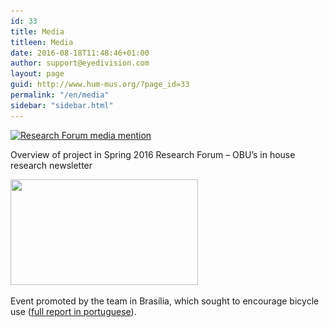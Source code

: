 ```yaml
---
id: 33
title: Media
titleen: Media
date: 2016-08-18T11:48:46+01:00
author: support@eyedivision.com
layout: page
guid: http://www.hum-mus.org/?page_id=33
permalink: "/en/media"
sidebar: "sidebar.html"
---
```

[<img class="alignnone wp-image-34 size-medium" src="/wp-content/uploads/2016/08/2016_Spring_OBU_Research-Forum-300x213.jpg?resize=300%2C213" alt="Research Forum media mention" width="300" height="213" srcset="/wp-content/uploads/2016/08/2016_Spring_OBU_Research-Forum.jpg?resize=300%2C213&ssl=1 300w, /wp-content/uploads/2016/08/2016_Spring_OBU_Research-Forum.jpg?resize=768%2C546&ssl=1 768w, /wp-content/uploads/2016/08/2016_Spring_OBU_Research-Forum.jpg?resize=1024%2C728&ssl=1 1024w, /wp-content/uploads/2016/08/2016_Spring_OBU_Research-Forum.jpg?w=2000&ssl=1 2000w, /wp-content/uploads/2016/08/2016_Spring_OBU_Research-Forum.jpg?w=3000&ssl=1 3000w" sizes="(max-width: 300px) 100vw, 300px" data-recalc-dims="1" />](http://www.hum-mus.org/en/media/2016_spring_obu_research-forum/)

Overview of project in Spring 2016 Research Forum – OBU’s in house research newsletter

<img class="alignnone size-medium wp-image-556" src="/wp-content/uploads/2018/06/evento_BSB-1.png?resize=300%2C169&#038;ssl=1" alt="" width="300" height="169" srcset="/wp-content/uploads/2018/06/evento_BSB-1.png?resize=300%2C169&ssl=1 300w, /wp-content/uploads/2018/06/evento_BSB-1.png?resize=768%2C433&ssl=1 768w, /wp-content/uploads/2018/06/evento_BSB-1.png?w=837&ssl=1 837w" sizes="(max-width: 300px) 100vw, 300px" data-recalc-dims="1" /> 

Event promoted by the team in Brasília, which sought to encourage bicycle use (<a href="https://globoplay.globo.com/v/6766389/?utm_source=whatsapp&utm_medium=share-bar" target="_blank" rel="noopener">full report in portuguese</a>).